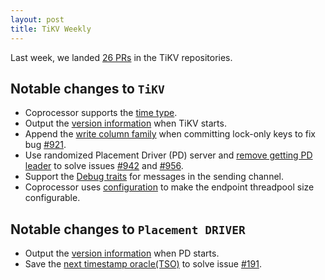 ```yaml
---
layout: post
title: TiKV Weekly
---
```


Last week, we landed [26 PRs](https://github.com/search?utf8=%E2%9C%93&q=repo%3Apingcap%2Ftikv+repo%3Apingcap%2Fpd+is%3Apr+is%3Amerged+merged%3A2016-08-22..2016-08-28&type=Issues&ref=searchresults) in the TiKV repositories.

## Notable changes to `TiKV`

+ Coprocessor supports the [time type](https://github.com/pingcap/tikv/pull/949).
+ Output the [version information](https://github.com/pingcap/tikv/pull/952) when TiKV starts.
+ Append the [write column family](https://github.com/pingcap/tikv/pull/954) when committing lock-only keys to fix bug [#921](https://github.com/pingcap/tikv/issues/921).
+ Use randomized Placement Driver (PD) server and [remove getting PD leader](https://github.com/pingcap/tikv/pull/976) to solve issues [#942](https://github.com/pingcap/tikv/issues/942) and [#956](https://github.com/pingcap/tikv/issues/956).
+ Support the [Debug traits](https://github.com/pingcap/tikv/pull/986) for messages in the sending channel. 
+ Coprocessor uses [configuration](https://github.com/pingcap/tikv/pull/985) to make the endpoint threadpool size configurable.

## Notable changes to `Placement DRIVER`

+ Output the [version information](https://github.com/pingcap/pd/pull/279) when PD starts.
+ Save the [next timestamp oracle(TSO)](https://github.com/pingcap/pd/pull/290) to solve issue [#191](https://github.com/pingcap/pd/issues/191).
